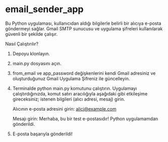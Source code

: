 # email_sender_app


Bu Python uygulaması, kullanıcıdan aldığı bilgilerle belirli bir alıcıya e-posta göndermeyi sağlar. Gmail SMTP sunucusu ve uygulama şifreleri kullanılarak güvenli bir şekilde çalışır.

Nasıl Çalıştırılır?
1. Depoyu klonlayın.

2. main.py dosyasını açın.

3. from_email ve app_password değişkenlerini kendi Gmail adresiniz ve oluşturduğunuz Gmail Uygulama Şifreniz ile güncelleyin.

4. Terminalde python main.py komutunu çalıştırın. Uygulamayı çalıştırdığınızda, komut satırı aracılığıyla aşağıdaki gibi etkileşime gireceksiniz; istenen bilgileri (alıcı adresi, mesaj) girin.
   
   Alıcının e-posta adresini girin: alici@example.com

   Mesajı girin: Merhaba, bu bir test e-postasıdır! Python uygulamamdan gönderildi.

6. E-posta başarıyla gönderildi!







